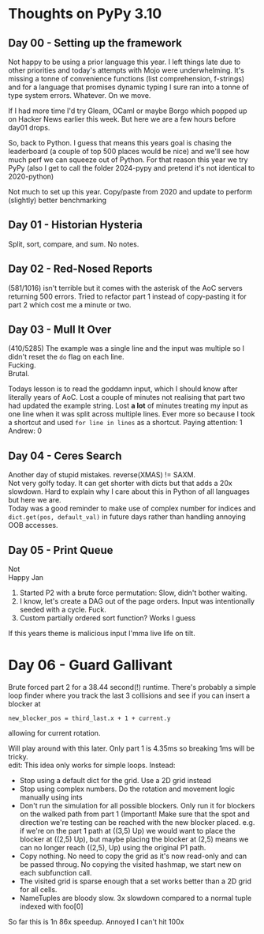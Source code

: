 # Thoughts on PyPy 3.10

## Day 00 - Setting up the framework
Not happy to be using a prior language this year. I left things late due to other priorities and today's attempts with Mojo were underwhelming. It's missing a tonne of convenience functions (list comprehension, f-strings) and for a language that promises dynamic typing I sure ran into a tonne of type system errors. Whatever. On we move.  

If I had more time I'd try Gleam, OCaml or maybe Borgo which popped up on Hacker News earlier this week. But here we are a few hours before day01 drops.  

So, back to Python. I guess that means this years goal is chasing the leaderboard (a couple of top 500 places would be nice) and we'll see how much perf we can squeeze out of Python. For that reason this year we try PyPy (also I get to call the folder 2024-pypy and pretend it's not identical to 2020-python)

Not much to set up this year. Copy/paste from 2020 and update to perform (slightly) better benchmarking

## Day 01 - Historian Hysteria
Split, sort, compare, and sum. No notes.

## Day 02 - Red-Nosed Reports
(581/1016) isn't terrible but it comes with the asterisk of the AoC servers returning 500 errors. Tried to refactor part 1 instead of copy-pasting it for part 2 which cost me a minute or two.

## Day 03 - Mull It Over
(410/5285) The example was a single line and the input was multiple so I didn't reset the `do` flag on each line.  
Fucking.  
Brutal.

Todays lesson is to read the goddamn input, which I should know after literally years of AoC. Lost a couple of minutes not realising that part two had updated the example string. Lost **a lot** of minutes treating my input as one line when it was split across multiple lines. Ever more so because I took a shortcut and used `for line in lines` as a shortcut.
Paying attention: 1  
Andrew: 0

## Day 04 - Ceres Search
Another day of stupid mistakes. reverse(XMAS) != SAXM.  
Not very golfy today. It can get shorter with dicts but that adds a 20x slowdown. Hard to explain why I care about this in Python of all languages but here we are.  
Today was a good reminder to make use of complex number for indices and `dict.get(pos, default_val)` in future days rather than handling annoying OOB accesses.

## Day 05 - Print Queue
Not  
Happy
Jan  

1) Started P2 with a brute force permutation: Slow, didn't bother waiting.
2) I know, let's create a DAG out of the page orders. Input was intentionally seeded with a cycle. Fuck.
3) Custom partially ordered sort function? Works I guess

If this years theme is malicious input I'mma live life on tilt.

# Day 06 - Guard Gallivant
Brute forced part 2 for a 38.44 second(!) runtime. There's probably a simple loop finder where you track the last 3 collisions and see if you can insert a blocker at
```
new_blocker_pos = third_last.x + 1 + current.y
```
allowing for current rotation.

Will play around with this later. Only part 1 is 4.35ms so breaking 1ms will be tricky.  
edit: This idea only works for simple loops. Instead: 
- Stop using a default dict for the grid. Use a 2D grid instead
- Stop using complex numbers. Do the rotation and movement logic manually using ints
- Don't run the simulation for all possible blockers. Only run it for blockers on the walked path from part 1 (Important! Make sure that the spot and direction we're testing can be reached with the new blocker placed. e.g. if we're on the part 1 path at ((3,5) Up) we would want to place the blocker at ((2,5) Up), but maybe placing the blocker at (2,5) means we can no longer reach ((2,5), Up) using the original P1 path.
- Copy nothing. No need to copy the grid as it's now read-only and can be passed throug. No copying the visited hashmap, we start new on each subfunction call.
- The visited grid is sparse enough that a set works better than a 2D grid for all cells.
- NameTuples are bloody slow. 3x slowdown compared to a normal tuple indexed with foo[0]

So far this is 1n 86x speedup. Annoyed I can't hit 100x